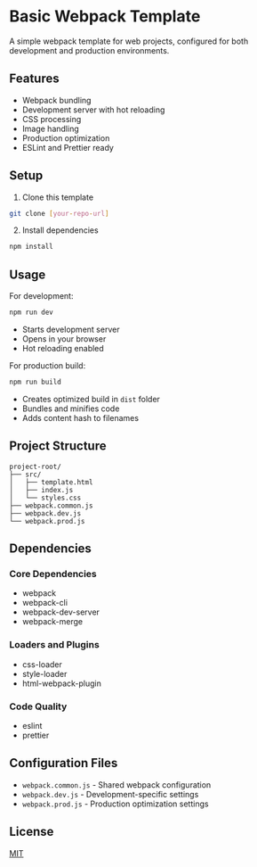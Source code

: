 # Basic Webpack Template

A simple webpack template for web projects, configured for both development and production environments.

## Features

- Webpack bundling
- Development server with hot reloading
- CSS processing
- Image handling
- Production optimization
- ESLint and Prettier ready

## Setup

1. Clone this template
```bash
git clone [your-repo-url]
```

2. Install dependencies
```bash
npm install
```

## Usage

For development:
```bash
npm run dev
```
- Starts development server
- Opens in your browser
- Hot reloading enabled

For production build:
```bash
npm run build
```
- Creates optimized build in `dist` folder
- Bundles and minifies code
- Adds content hash to filenames

## Project Structure

```
project-root/
├── src/
│   ├── template.html
│   ├── index.js
│   └── styles.css
├── webpack.common.js
├── webpack.dev.js
└── webpack.prod.js
```

## Dependencies

### Core Dependencies
- webpack
- webpack-cli
- webpack-dev-server
- webpack-merge

### Loaders and Plugins
- css-loader
- style-loader
- html-webpack-plugin

### Code Quality
- eslint
- prettier

## Configuration Files

- `webpack.common.js` - Shared webpack configuration
- `webpack.dev.js` - Development-specific settings
- `webpack.prod.js` - Production optimization settings

## License

[MIT](https://choosealicense.com/licenses/mit/)
